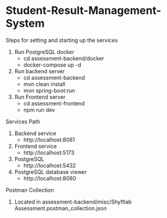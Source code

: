 # Student-Result-Management-System

Steps for setting and starting up the services

1.  Run PostgreSQL docker
    - cd assessment-backend/docker
    - docker-compose up -d
2.  Run backend server
    - cd assessment-backend
    - mvn clean install
    - mvn spring-boot:run
3.  Run Frontend server
    - cd assessment-frontend
    - npm run dev

Services Path

1. Backend service
   - http://localhost:8081
2. Frontend service
   - http://localhost:5173
3. PostgreSQL
   - http://localhost:5432
4. PostgreSQL database viewer
   - http://localhost:8080

Postman Collection

1. Located in assessment-backend/misc/Shyftlab Assessment.postman_collection.json
